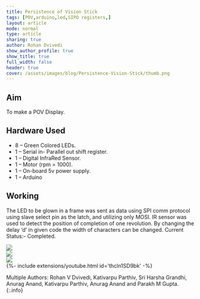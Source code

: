 ```yaml
---
title: Persistence of Vision Stick
tags: [POV,arduino,led,SIPO registers,]
layout: article
mode: normal
type: article
sharing: true
author: Rohan Dvivedi
show_author_profile: true
show_title: true
full_width: false
header: true
cover: /assets/images/blog/Persistence-Vision-Stick/thumb.png
---
```


## Aim
To make a POV Display.
<!--more-->
## Hardware Used
- 8 – Green Colored LEDs.
- 1 – Serial in- Parallel out shift register.
- 1 – Digital InfraRed Sensor.
- 1 – Motor (rpm = 1000).
- 1 – On-board 5v power supply.
- 1 – Arduino

## Working
The LED to be glown in a frame was sent as data using SPI comm protocol
using slave select pin as the latch, and utilizing only MOSI.
IR sensor was used to detect the position of completion of one revolution.
By changing the delay ‘d’ in given code the width of characters can be changed.
Current Status:- Completed.

<div class="swiper swiper-demo">
  <div class="swiper__wrapper">
    <div class="swiper__slide"><img class="image image" src="{{site.baseurl}}/assets/images/blog/Persistence-Vision-Stick/1.png"/></div>
    <div class="swiper__slide"><img class="image image" src="{{site.baseurl}}/assets/images/blog/Persistence-Vision-Stick/2.png"/></div>
    <div class="swiper__slide"><img class="image image" src="{{site.baseurl}}/assets/images/blog/Persistence-Vision-Stick/3.png"/></div>
  </div>
  <div class="swiper__button swiper__button--prev fas fa-chevron-left"></div>
  <div class="swiper__button swiper__button--next fas fa-chevron-right"></div>
</div>

<style>
.swiper-demo {
  height: auto;
}
</style>
<script>
{%- include scripts/lib/swiper.js -%}
var SOURCES = window.TEXT_VARIABLES.sources;
window.Lazyload.js(SOURCES.jquery, function() {
  $('.swiper-demo').swiper();
});
</script>

<div>{%- include extensions/youtube.html id='thcln1SD9bk' -%}</div>


Multiple Authors: Rohan V Dvivedi, Kativarpu Parthiv, Sri Harsha Grandhi, Anurag Anand, Kativarpu Parthiv, Anurag Anand and Parakh M Gupta.
{:.info}